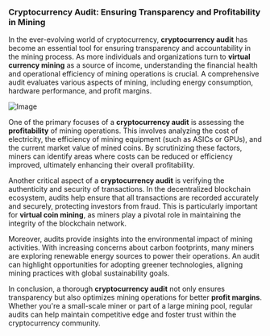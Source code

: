 ### Cryptocurrency Audit: Ensuring Transparency and Profitability in Mining

In the ever-evolving world of cryptocurrency, **cryptocurrency audit** has become an essential tool for ensuring transparency and accountability in the mining process. As more individuals and organizations turn to **virtual currency mining** as a source of income, understanding the financial health and operational efficiency of mining operations is crucial. A comprehensive audit evaluates various aspects of mining, including energy consumption, hardware performance, and profit margins.

![Image](https://github.com/user-attachments/assets/31692037-0104-4703-abd1-696b6a7dd41b)

One of the primary focuses of a **cryptocurrency audit** is assessing the **profitability** of mining operations. This involves analyzing the cost of electricity, the efficiency of mining equipment (such as ASICs or GPUs), and the current market value of mined coins. By scrutinizing these factors, miners can identify areas where costs can be reduced or efficiency improved, ultimately enhancing their overall profitability.

Another critical aspect of a **cryptocurrency audit** is verifying the authenticity and security of transactions. In the decentralized blockchain ecosystem, audits help ensure that all transactions are recorded accurately and securely, protecting investors from fraud. This is particularly important for **virtual coin mining**, as miners play a pivotal role in maintaining the integrity of the blockchain network.

Moreover, audits provide insights into the environmental impact of mining activities. With increasing concerns about carbon footprints, many miners are exploring renewable energy sources to power their operations. An audit can highlight opportunities for adopting greener technologies, aligning mining practices with global sustainability goals.

In conclusion, a thorough **cryptocurrency audit** not only ensures transparency but also optimizes mining operations for better **profit margins**. Whether you're a small-scale miner or part of a large mining pool, regular audits can help maintain competitive edge and foster trust within the cryptocurrency community.